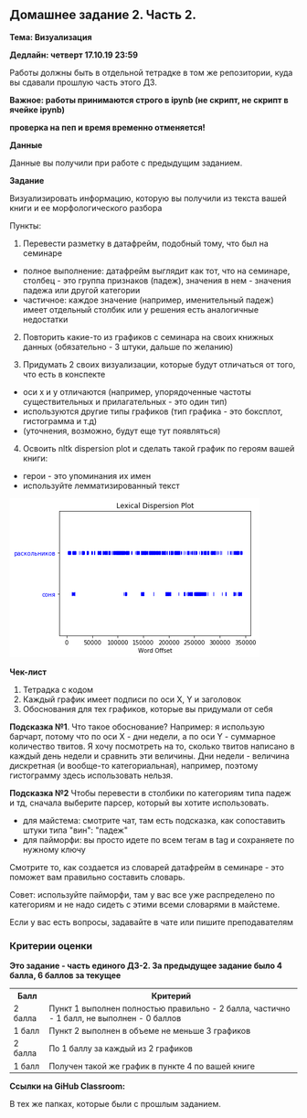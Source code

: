 ## Домашнее задание 2. Часть 2.

**Тема: Визуализация**

**Дедлайн: четверт 17.10.19 23:59**

Работы должны быть в отдельной тетрадке в том же репозитории, куда вы сдавали прошлую часть этого ДЗ.

**Важное: работы принимаются строго в ipynb (не скрипт, не скрипт в ячейке ipynb)**

**проверка на пеп и время временно отменяется!**

**Данные**

Данные вы получили при работе с предыдущим заданием.

**Задание**

Визуализировать информацию, которую вы получили из текста вашей книги и ее морфологического разбора

Пункты:

1. Перевести разметку в датафрейм, подобный тому, что был на семинаре

  - полное выполнение: датафрейм выглядит как тот, что на семинаре, столбец - это группа признаков (падеж), значения в нем - значения падежа или другой категории
  - частичное: каждое значение (например, именительный падеж) имеет отдельный столбик или у решения есть аналогичные недостатки

2. Повторить какие-то из графиков с семинара на своих книжных данных (обязательно - 3 штуки, дальше по желанию)

3. Придумать 2 своих визуализации, которые будут отличаться от того, что есть в конспекте
  - оси x и у отличаются (например, упорядоченные частоты существительных и прилагательных - это один тип)
  - используются другие типы графиков (тип графика - это боксплот, гистограмма и т.д)
  - (уточнения, возможно, будут еще тут появляться)

4. Освоить nltk dispersion plot и сделать такой график по героям вашей книги:
  - герои - это упоминания их имен
  - используйте лемматизированный текст

<img src="./disp_plot.png">

**Чек-лист**

1. Тетрадка с кодом
2. Каждый график имеет подписи по оси Х, Y и заголовок 
3. Обоснования для тех графиков, которые вы придумали от себя

**Подсказка №1**. Что такое обоснование? Например: я использую барчарт, потому что по оси Х - дни недели, а по оси Y - суммарное количество твитов. Я хочу посмотреть на то, сколько твитов написано в каждый день недели и сравнить эти величины. Дни недели - величина дискретная (и вообще-то категориальная), например, поэтому гистограмму здесь использовать нельзя.

**Подсказка №2** Чтобы перевести в столбики по категориям типа падеж и тд, сначала выберите парсер, который вы хотите использовать.

- для майстема: смотрите чат, там есть подсказка, как сопоставить штуки типа "вин": "падеж"
- для пайморфи: вы просто идете по всем тегам в tag и сохраняете по нужному ключу

Смотрите то, как создается из словарей датафрейм в семинаре - это поможет вам правильно составить словарь.

Совет: используйте пайморфи, там у вас все уже распределено по категориям и не надо сидеть с этими всеми словарями в майстеме.

Если у вас есть вопросы, задавайте в чате или пишите преподавателям

### Критерии оценки
 
**Это задание - часть единого ДЗ-2. За предыдущее задание было 4 балла, 6 баллов за текущее**
  
<table>
    <tr><th>Балл</th><th>Критерий</th></tr>
    <tr><td>2 балла</td><td>Пункт 1 выполнен полностью правильно - 2 балла, частично - 1 балл, не выполнен - 0 баллов</td></tr>
    <tr><td>1 балл</td><td>Пункт 2 выполнен в объеме не меньше 3 графиков</td></tr>
    <tr><td>2 балла</td><td>По 1 баллу за каждый из 2 графиков</td></tr>
    <tr><td>1 балл</td><td>Получен такой же график в пункте 4 по вашей книге</td></tr>
</table>

**Ссылки на GiHub Classroom:**

В тех же папках, которые были с прошлым заданием.
